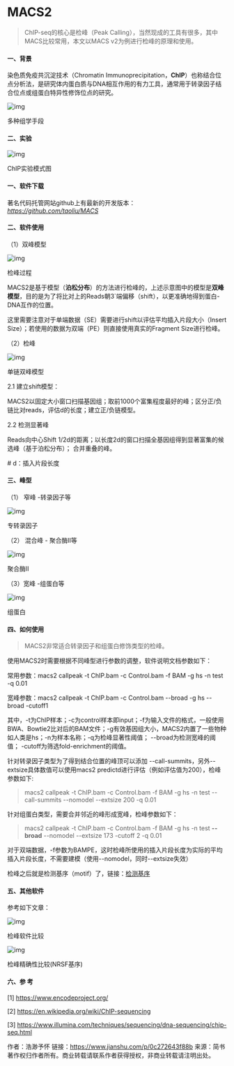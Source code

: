 # MACS2

> ChIP-seq的核心是检峰（Peak Calling），当然现成的工具有很多，其中MACS比较常用，本文以MACS v2为例进行检峰的原理和使用。

#### 一、背景

染色质免疫共沉淀技术（Chromatin Immunoprecipitation，**ChIP**）也称结合位点分析法，是研究体内蛋白质与DNA相互作用的有力工具，通常用于转录因子结合位点或组蛋白特异性修饰位点的研究。

![img](https://github.com/sixoclock-net/sixoclock-net.github.io/tree/master/docs/img/7288149-6675a2c50cb60369.png)

多种组学手段

#### 二、实验

![img](https://github.com/sixoclock-net/sixoclock-net.github.io/tree/master/docs/img/7288149-2e447b62777df4f6.png)

ChIP实验模式图

#### 一、软件下载

著名代码托管网站github上有最新的开发版本： *https://github.com/taoliu/MACS*

#### 二、软件使用

（1）双峰模型

![img](https://github.com/sixoclock-net/sixoclock-net.github.io/tree/master/docs/img/7288149-e1299ac90a323e50.png)

检峰过程

MACS2是基于模型（**泊松分布**）的方法进行检峰的，上述示意图中的模型是**双峰模型**，目的是为了将比对上的Reads朝3`端偏移（shift），以更准确地得到蛋白-DNA互作的位置。

这里需要注意对于单端数据（SE）需要进行shift以评估平均插入片段大小（Insert Size）；若使用的数据为双端（PE）则直接使用真实的Fragment Size进行检峰。

（2）检峰

![img](https://github.com/sixoclock-net/sixoclock-net.github.io/tree/master/docs/img/7288149-d61a594f7131efae.png)

单链双峰模型

2.1 建立shift模型：

MACS2以固定大小窗口扫描基因组；取前1000个富集程度最好的峰；区分正/负链比对reads，评估d的长度；建立正/负链模型。

2.2 检测显著峰

Reads向中心Shift 1/2d的距离；以长度2d的窗口扫描全基因组得到显著富集的候选峰（基于泊松分布）； 合并重叠的峰。

\# d：插入片段长度

#### 三、峰型

（1） 窄峰 -转录因子等

![img](https://github.com/sixoclock-net/sixoclock-net.github.io/tree/master/docs/img/7288149-a12667fea69629dc.png)

专转录因子

（2） 混合峰 - 聚合酶II等



![img](https://github.com/sixoclock-net/sixoclock-net.github.io/tree/master/docs/img/7288149-633e06a7c621bf01.png)

聚合酶II

（3）宽峰 -组蛋白等



![img](https://github.com/sixoclock-net/sixoclock-net.github.io/tree/master/docs/img/7288149-9f0f596d2340ceda.png)

组蛋白

#### 四、如何使用

> MACS2非常适合转录因子和组蛋白修饰类型的检峰。

使用MACS2时需要根据不同峰型进行参数的调整，软件说明文档参数如下：

常用参数：macs2 callpeak -t ChIP.bam -c Control.bam -f BAM -g hs -n test -q 0.01

宽峰参数：macs2 callpeak -t ChIP.bam -c Control.bam --broad -g hs --broad -cutoff1

其中，-t为ChIP样本；-c为control样本即input；-f为输入文件的格式，一般使用BWA、Bowtie2比对后的BAM文件；-g有效基因组大小，MACS2内置了一些物种如人类是hs；-n为样本名称；-q为检峰显著性阈值； --broad为检测宽峰的阈值； -cutoff为筛选fold-enrichment的阈值。

针对转录因子类型为了得到结合位置的峰顶可以添加 --call-summits，另外--extsize具体数值可以使用macs2 predictd进行评估（例如评估值为200），检峰参数如下:

> macs2 callpeak -t ChIP.bam -c Control.bam -f BAM -g hs -n test --call-summits --nomodel --extsize 200 -q 0.01

针对组蛋白类型，需要合并邻近的峰形成宽峰，检峰参数如下：

> macs2 callpeak -t ChIP.bam -c Control.bam -f BAM -g hs -n test **--broad** --nomodel --extsize 173 -cutoff 2 -q 0.01

对于双端数据，-f参数为BAMPE，这时检峰所使用的插入片段长度为实际的平均插入片段长度，不需要建模（使用--nomodel，同时--extsize失效）

检峰之后就是检测基序（motif）了，链接：[检测基序](https://www.jianshu.com/p/bf350c5e140f)

#### 五、其他软件

参考如下文章：

![img](https://github.com/sixoclock-net/sixoclock-net.github.io/tree/master/docs/img/7288149-1dcb4ad721b10715.png)

检峰软件比较

![img](https://github.com/sixoclock-net/sixoclock-net.github.io/tree/master/docs/img/7288149-422d44bf3f6adf12.png)

检峰精确性比较(NRSF基序)

#### 六、参  考

[1] https://www.encodeproject.org/

[2] https://en.wikipedia.org/wiki/ChIP-sequencing

[3] https://www.illumina.com/techniques/sequencing/dna-sequencing/chip-seq.html



作者：浩渺予怀
链接：https://www.jianshu.com/p/0c272643f88b
来源：简书
著作权归作者所有。商业转载请联系作者获得授权，非商业转载请注明出处。
